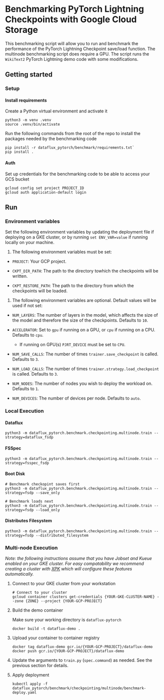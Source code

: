 # Benchmarking PyTorch Lightning Checkpoints with Google Cloud Storage

This benchmarking script will allow you to run and benchmark the performance of the PyTorch Lightning Checkpoint save/load function. The multinode benchmarking script does require a GPU. The script runs the `WikiText2` PyTorch Lightning demo code with some modifications.

## Getting started

### Setup
 
#### Install requirements
Create a Python virtual environment and activate it
```shell
python3 -m venv .venv
source .venv/bin/activate
```

Run the following commands from the root of the repo to install the packages needed by the benchmarking code

```shell
pip install -r dataflux_pytorch/benchmark/requirements.txt`
pip install .
```

#### Auth

Set up credentials for the benchmarking code to be able to access your GCS bucket

```shell
gcloud config set project PROJECT_ID
gcloud auth application-default login
```

## Run


### Environment variables

Set the following environment variables by updating the deployment file if deploying on a GKE cluster, or by running `set ENV_VAR=value` if running locally on your machine.

1. The following environment variables must be set:
  
  * `PROJECT`: Your GCP project.
  
  * `CKPT_DIR_PATH`: The path to the directory towhich the checkpoints will be written.

  * `CKPT_RESTORE_PATH`: The path to the directory from which the checkpoints will be loaded.

1. The following environment variables are optional. Default values will be used if not set:
  
  * `NUM_LAYERS`: The number of layers in the model, which affects the size of the model and therefore the size of the checkpoints. Defaults to `10`.
  
  * `ACCELERATOR`: Set to `gpu` if running on a GPU, or `cpu` if running on a CPU. Defaults to `cpu`.
    * If running on GPU(s) `PJRT_DEVICE` must be set to `CPU`.
  
  * `NUM_SAVE_CALLS`: The number of times `trainer.save_checkpoint` is called. Defaults to `3`.
  
  * `NUM_LOAD_CALLS`: The number of times `trainer.strategy.load_checkpoint` is called. Defaults to `3`. 

  * `NUM_NODES`: The number of nodes you wish to deploy the workload on. Defaults to `1`.

  * `NUM_DEVICES`: The number of devices per node. Defaults to `auto`. 

### Local Execution

#### Dataflux
```shell
python3 -m dataflux_pytorch.benchmark.checkpointing.multinode.train --strategy=dataflux_fsdp
```

#### FSSpec
```shell
python3 -m dataflux_pytorch.benchmark.checkpointing.multinode.train --strategy=fsspec_fsdp
```

#### Boot Disk
```shell
# Benchmark checkopint saves first
python3 -m dataflux_pytorch.benchmark.checkpointing.multinode.train --strategy=fsdp --save_only

# Benchmark loads next
python3 -m dataflux_pytorch.benchmark.checkpointing.multinode.train --strategy=fsdp --load_only
```

#### Distributes Filesystem
```shell
python3 -m dataflux_pytorch.benchmark.checkpointing.multinode.train --strategy=fsdp --distributed_filesystem
```

### Multi-node Execution

_Note: the following instructions assume that you have Jobset and Kueue enabled on your GKE cluster. For easy compatability we recommend creating a cluster with [XPK](https://github.com/google/xpk) which will configure these features automatically._

1. Connect to your GKE cluster from your workstation
    ```shell
    # Connect to your cluster
    gcloud container clusters get-credentials {YOUR-GKE-CLUSTER-NAME} --zone {ZONE} --project {YOUR-GCP-PROJECT}
    ```

1. Build the demo container

    Make sure your working directory is `dataflux-pytorch`
    ```shell
    docker build -t dataflux-demo .
    ```

1. Upload your container to container registry

    ```shell
    docker tag dataflux-demo gcr.io/{YOUR-GCP-PROJECT}/dataflux-demo
    docker push gcr.io/{YOUR-GCP-PROJECT}/dataflux-demo
    ```

1. Update the arguments to `train.py` (`spec.command`) as needed. See the previous section for details.

1. Apply deployment  

   ```shell
   kubectl apply -f dataflux_pytorch/benchmark/checkpointing/multinode/benchmark-deploy.yaml
   ```